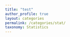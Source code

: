 ```yaml
---
title: "test"
author_profile: true
layout: categories
permalink: /categories/stat/
taxonomy: Statistics
---
```

